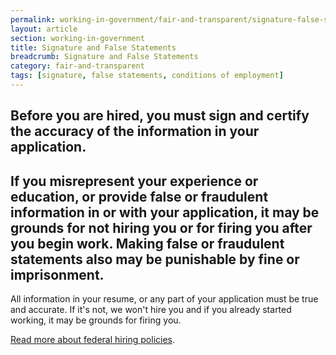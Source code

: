 ```yaml
---
permalink: working-in-government/fair-and-transparent/signature-false-statements/
layout: article
section: working-in-government
title: Signature and False Statements
breadcrumb: Signature and False Statements
category: fair-and-transparent
tags: [signature, false statements, conditions of employment]
---
```


<h2 class="usajobs-help-center__lead">
  Before you are hired, you must sign and certify the accuracy of the information in your application.
</h2>

<h2 class="usajobs-help-center__lead">
  If you misrepresent your experience or education, or provide false or fraudulent information in or with your application, it may be grounds for not hiring you or for firing you after you begin work. Making false or fraudulent statements also may be punishable by fine or imprisonment.
</h2>

All information in your resume, or any part of your application must be true and accurate. If it's not, we won't hire you and if you already started working, it may be grounds for firing you. 

[Read more about federal hiring policies](https://hru.gov/Studio_Recruitment/tools/Mythbuster_on_Federal_Hiring_Policies.pdf).
